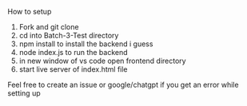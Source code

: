 How to setup
1) Fork and git clone 
2) cd into Batch-3-Test directory
3) npm install to install the backend i guess
4) node index.js to run the backend
5) in new window of vs code open frontend directory
6) start live server of index.html file

Feel free to create an issue or google/chatgpt if you get an error while setting up
